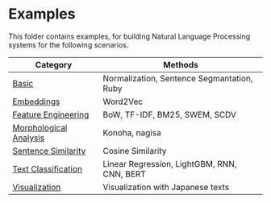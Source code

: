 # Examples

This folder contains examples, for building Natural Language Processing systems for the following scenarios.

|Category|Methods|
|---| --- |
|[Basic](basic)|Normalization, Sentence Segmantation, Ruby|
|[Embeddings](embeddings)|Word2Vec|
|[Feature Engineering](feature_engineering)|BoW, TF-IDF, BM25, SWEM, SCDV|
|[Morphological Analysis](morphological_analysis)|Konoha, nagisa|
|[Sentence Similarity](sentence_similarity)|Cosine Similarity|
|[Text Classification](text_classification)|Linear Regression, LightGBM, RNN, CNN, BERT|
|[Visualization](visualization)|Visualization with Japanese texts|
